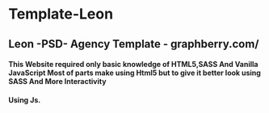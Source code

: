 # Template-Leon
## Leon -PSD- Agency Template - graphberry.com/ 
#### This Website required only basic knowledge of HTML5,SASS And Vanilla JavaScript Most of parts make using Html5 but to give it better look using SASS And More Interactivity 
#### Using Js.

